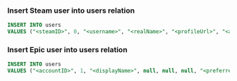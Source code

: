### Insert Steam user into users relation
```sql
INSERT INTO users
VALUES ("<steamID>", 0, "<username>", "<realName>", "<profileUrl>", "<avatar>", null)
```

### Insert Epic user into users relation
```sql
INSERT INTO users
VALUES ("<accountID>", 1, "<displayName>", null, null, null, "<preferredLanguage)
```